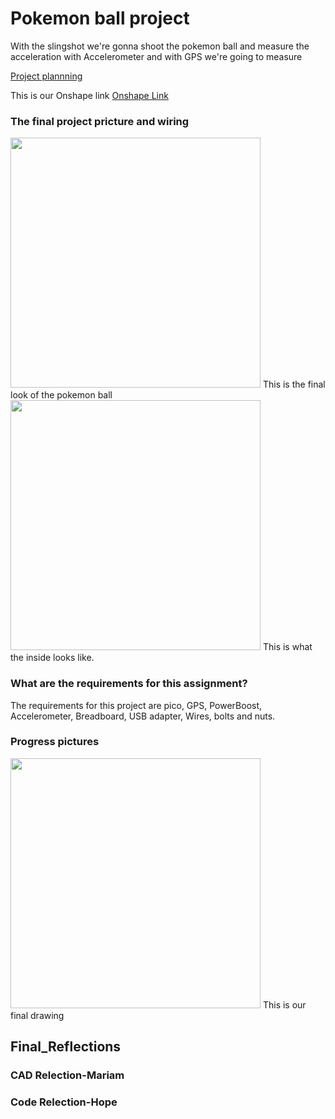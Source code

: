 # Pokemon ball project
With the slingshot we're gonna shoot the pokemon ball and measure the acceleration with Accelerometer and with GPS we're going to measure 


[Project plannning]([https://docs.google.com/document/d/18q5UjC7FsxY_L4OF8gpAkfut8QNd4xaJmoQvEK5Y6iM/edit#])

This is our Onshape link 
[Onshape Link](https://cvilleschools.onshape.com/documents?resourceType=resourcecompanyowner&nodeId=5ec2efaff0809e0f42510b50)

### The final project pricture and wiring
<img src="https://github.com/hgeorge82/UFO-Drone/blob/main/Pictures/the%20final%20look.png?raw=true" width="400">
This is the final look of the pokemon ball

<img src="https://github.com/hgeorge82/UFO-Drone/blob/main/Pictures/inside%20the%20pokemon%20ball.png?raw=true" width="400">
This is what the inside looks like. 

### What are the requirements for this assignment?
The requirements for this project are pico, GPS, PowerBoost, Accelerometer, Breadboard, USB adapter, Wires, bolts and nuts.

### Progress pictures
<img src="https://github.com/hgeorge82/UFO-Drone/blob/main/Pictures/project%20planning%20drawing%20%20(2).jpg?raw=true" width="400">
This is our final drawing 


## Final_Reflections

### CAD Relection-Mariam

### Code Relection-Hope
